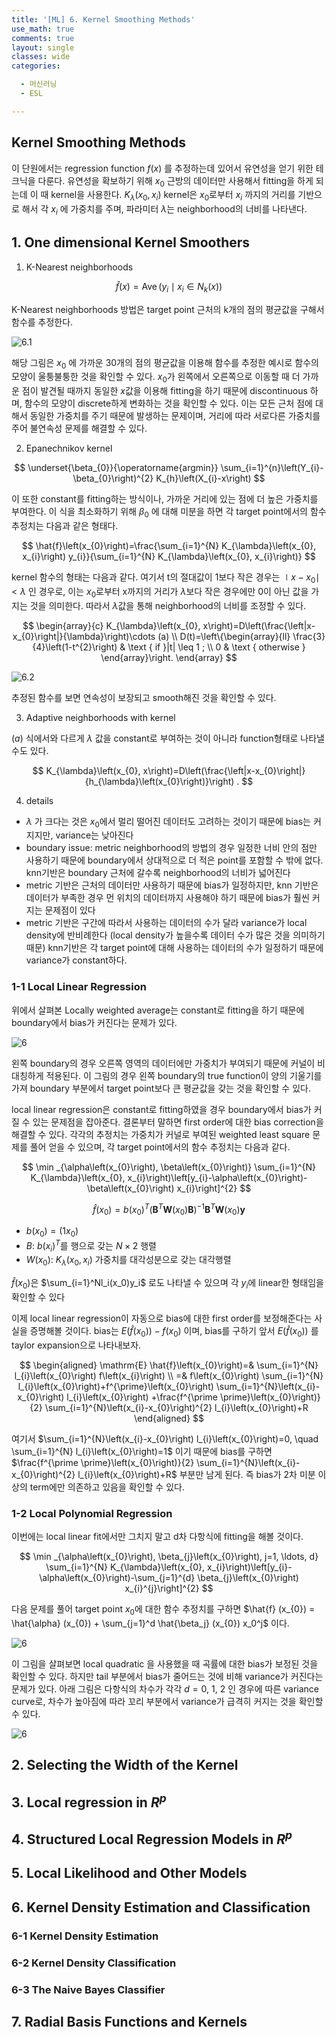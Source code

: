 ```yaml
---
title: '[ML] 6. Kernel Smoothing Methods'
use_math: true
comments: true
layout: single
classes: wide
categories:

  - 머신러닝
  - ESL

---
```


##  Kernel Smoothing Methods

이 단원에서는 regression function $f(x)$ 를 추정하는데 있어서 유연성을 얻기 위한 테크닉을 다룬다. 유연성을 확보하기 위해 $x_0$ 근방의 데이터만 사용해서 fitting을 하게 되는데 이 때 kernel을 사용한다. $K_{\lambda}(x_0,x_i)$ kernel은 $x_0$로부터 $x_i$ 까지의 거리를 기반으로 해서 각 $x_i$ 에 가중치를 주며, 파라미터 $\lambda$는 neighborhood의 너비를 나타낸다. 

## 1. One dimensional Kernel Smoothers

1. K-Nearest neighborhoods 



$$
\hat{f}(x)=\operatorname{Ave}\left(y_{i} \mid x_{i} \in N_{k}(x)\right)
$$


K-Nearest neighborhoods  방법은 target point 근처의 k개의 점의 평균값을 구해서 함수를 추정한다. 



![6.1](http://whdbfla6.github.io/assets/ml/6.1.PNG)



해당 그림은 $x_0$ 에 가까운 30개의 점의 평균값을 이용해 함수를 추정한 예시로 함수의 모양이 울퉁불퉁한 것을 확인할 수 있다. $x_0$가 왼쪽에서 오른쪽으로 이동할 때 더 가까운 점이 발견될 때까지 동일한 $x$값을 이용해 fitting을 하기 때문에 discontinuous 하며, 함수의 모양이 discrete하게 변화하는 것을 확인할 수 있다. 이는 모든 근처 점에 대해서 동일한 가중치를 주기 때문에 발생하는 문제이며, 거리에 따라 서로다른 가중치를 주어 불연속성 문제를 해결할 수 있다. 



2. Epanechnikov kernel



$$
\underset{\beta_{0}}{\operatorname{argmin}} \sum_{i=1}^{n}\left(Y_{i}-\beta_{0}\right)^{2} K_{h}\left(X_{i}-x\right)
$$



이 또한 constant를 fitting하는 방식이나, 가까운 거리에 있는 점에 더 높은 가중치를 부여한다.  이 식을 최소화하기 위해 $\beta_0$ 에 대해 미분을 하면 각 target point에서의 함수 추정치는 다음과 같은 형태다. 


$$
\hat{f}\left(x_{0}\right)=\frac{\sum_{i=1}^{N} K_{\lambda}\left(x_{0}, x_{i}\right) y_{i}}{\sum_{i=1}^{N} K_{\lambda}\left(x_{0}, x_{i}\right)}
$$


kernel 함수의 형태는 다음과 같다. 여기서 t의 절대값이 1보다 작은 경우는 $\mid x-x_{0}\mid < \lambda$ 인 경우로, 이는 $x_0$로부터 x까지의 거리가 $\lambda$보다 작은 경우에만 0이 아닌 값을 가지는 것을 의미한다. 따라서 $\lambda$값을 통해 neighborhood의 너비를 조정할 수 있다. 


$$
\begin{array}{c}
K_{\lambda}\left(x_{0}, x\right)=D\left(\frac{\left|x-x_{0}\right|}{\lambda}\right)\cdots (a) \\
D(t)=\left\{\begin{array}{ll}
\frac{3}{4}\left(1-t^{2}\right) & \text { if }|t| \leq 1 ; \\
0 & \text { otherwise }
\end{array}\right.
\end{array}
$$



![6.2](http://whdbfla6.github.io/assets/ml/6.2.PNG)



추정된 함수를 보면 연속성이 보장되고 smooth해진 것을 확인할 수 있다. 



3. Adaptive neighborhoods with kernel

$(a)$ 식에서와 다르게 $\lambda$ 값을 constant로 부여하는 것이 아니라 function형태로 나타낼 수도 있다. 



$$
K_{\lambda}\left(x_{0}, x\right)=D\left(\frac{\left|x-x_{0}\right|}{h_{\lambda}\left(x_{0}\right)}\right) .
$$



4. details 

- $\lambda$ 가 크다는 것은 $x_0$에서 멀리 떨어진 데이터도 고려하는 것이기 때문에 bias는 커지지만, variance는 낮아진다
- boundary issue: metric neighborhood의 방법의 경우 일정한 너비 안의 점만 사용하기 때문에 boundary에서 상대적으로 더 적은 point를 포함할 수 밖에 없다. knn기반은 boundary 근처에 갈수록 neighborhood의 너비가 넓어진다
- metric 기반은 근처의 데이터만 사용하기 때문에 bias가 일정하지만, knn 기반은 데이터가 부족한 경우 먼 위치의 데이터까지 사용해야 하기 때문에 bias가 훨씬 커지는 문제점이 있다
- metric 기반은 구간에 따라서 사용하는 데이터의 수가 달라 variance가 local density에 반비례한다 (local density가 높을수록 데이터 수가 많은 것을 의미하기 때문)  knn기반은 각 target point에 대해 사용하는 데이터의 수가 일정하기 때문에 variance가 constant하다.

### 1-1 Local Linear Regression

위에서 살펴본 Locally weighted average는 constant로 fitting을 하기 때문에 boundary에서 bias가 커진다는 문제가 있다. 



![6](http://whdbfla6.github.io/assets/ml/6.3.PNG)



왼쪽 boundary의 경우 오른쪽 영역의 데이터에만 가중치가 부여되기 때문에 커널이 비대칭하게 적용된다. 이 그림의 경우 왼쪽 boundary의 true function이 양의 기울기를 가져 boundary 부분에서 target point보다 큰 평균값을 갖는 것을 확인할 수 있다.

local linear regression은 constant로 fitting하였을 경우 boundary에서 bias가 커질 수 있는 문제점을 잡아준다. 결론부터 말하면 first order에 대한 bias correction을 해결할 수 있다. 각각의 추정치는 가중치가 커널로 부여된 weighted least square 문제를 풀어 얻을 수 있으며, 각 target point에서의 함수 추정치는 다음과 같다.



$$
\min _{\alpha\left(x_{0}\right), \beta\left(x_{0}\right)} \sum_{i=1}^{N} K_{\lambda}\left(x_{0}, x_{i}\right)\left[y_{i}-\alpha\left(x_{0}\right)-\beta\left(x_{0}\right) x_{i}\right]^{2}
$$

$$
\hat{f}\left(x_{0}\right)=b\left(x_{0}\right)^{T}\left(\mathbf{B}^{T} \mathbf{W}\left(x_{0}\right) \mathbf{B}\right)^{-1} \mathbf{B}^{T} \mathbf{W}\left(x_{0}\right) \mathbf{y}
$$



- $b(x_0) = (1 x_0)$
- $B$: $b(x_i)^T$를 행으로 갖는 $N\times 2$ 행렬
- $W(x_0)$: $K_{\lambda}(x_0,x_i)$ 가중치를 대각성분으로 갖는 대각행렬



$\hat{f}(x_0)$은 $\sum_{i=1}^Nl_i(x_0)y_i$ 로도 나타낼 수 있으며 각  $y_i$에 linear한 형태임을 확인할 수 있다

이제 local linear regression이 자동으로 bias에 대한 first order를 보정해준다는 사실을 증명해볼 것이다. bias는 $E(\hat{f}(x_0))-f(x_0)$ 이며, bias를 구하기 앞서 $E(\hat{f}(x_0))$ 를 taylor expansion으로 나타내보자.



$$
\begin{aligned}
\mathrm{E} \hat{f}\left(x_{0}\right)=& \sum_{i=1}^{N} l_{i}\left(x_{0}\right) f\left(x_{i}\right) \\
=& f\left(x_{0}\right) \sum_{i=1}^{N} l_{i}\left(x_{0}\right)+f^{\prime}\left(x_{0}\right) \sum_{i=1}^{N}\left(x_{i}-x_{0}\right) l_{i}\left(x_{0}\right)
+\frac{f^{\prime \prime}\left(x_{0}\right)}{2} \sum_{i=1}^{N}\left(x_{i}-x_{0}\right)^{2} l_{i}\left(x_{0}\right)+R
\end{aligned}
$$



여기서 $\sum_{i=1}^{N}\left(x_{i}-x_{0}\right) l_{i}\left(x_{0}\right)=0, \quad \sum_{i=1}^{N} l_{i}\left(x_{0}\right)=1$ 이기 때문에 bias를 구하면 $\frac{f^{\prime \prime}\left(x_{0}\right)}{2} \sum_{i=1}^{N}\left(x_{i}-x_{0}\right)^{2} l_{i}\left(x_{0}\right)+R$  부분만 남게 된다. 즉 bias가 2차 미분 이상의 term에만 의존하고 있음을 확인할 수 있다. 



### 1-2 Local Polynomial Regression

이번에는 local linear fit에서만 그치지 말고 d차 다항식에 fitting을 해볼 것이다.



$$
\min _{\alpha\left(x_{0}\right), \beta_{j}\left(x_{0}\right), j=1, \ldots, d} \sum_{i=1}^{N} K_{\lambda}\left(x_{0}, x_{i}\right)\left[y_{i}-\alpha\left(x_{0}\right)-\sum_{j=1}^{d} \beta_{j}\left(x_{0}\right) x_{i}^{j}\right]^{2}
$$



다음 문제를 풀어 target point $x_0$에 대한 함수 추정치를 구하면 $\hat{f} (x_{0}) = \hat{\alpha} (x_{0}) + \sum_{j=1}^d \hat{\beta_j} (x_{0}) x_0^j$ 이다. 



![6](http://whdbfla6.github.io/assets/ml/6.5.PNG)



이 그림을 살펴보면 local quadratic 을 사용했을 때 곡률에 대한 bias가 보정된 것을 확인할 수 있다.  하지만 tail 부분에서 bias가 줄어드는 것에 비해 variance가 커진다는 문제가 있다. 아래 그림은 다항식의 차수가 각각 $d=0,\ 1,\ 2$ 인 경우에 따른 variance curve로,  차수가 높아짐에 따라 꼬리 부분에서 variance가 급격히 커지는 것을 확인할 수 있다. 



![6](http://whdbfla6.github.io/assets/ml/6.6.PNG)



## 2. Selecting the Width of the Kernel



## 3. Local regression in $R^p$



## 4. Structured Local Regression Models in $R^p$



## 5. Local Likelihood and Other Models



## 6. Kernel Density Estimation and Classification



### 6-1 Kernel Density Estimation



### 6-2 Kernel Density Classification



### 6-3 The Naive Bayes Classifier



## 7. Radial Basis Functions and Kernels 



